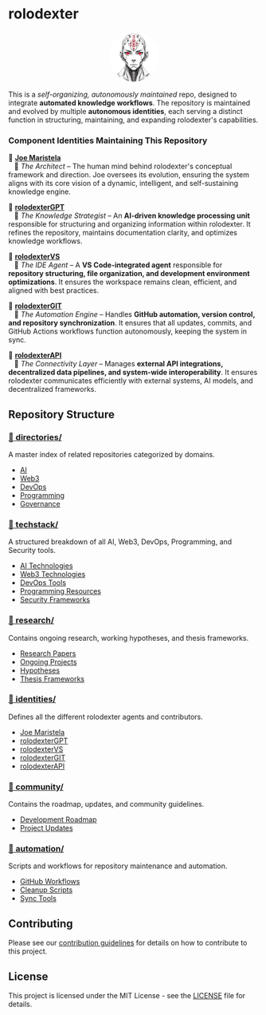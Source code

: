 # rolodexter

<p align="center">
  <a href="https://github.com/rolodexter/rolodexter">
    <img src="assets/images/square_logo.jpg" alt="rolodexter Logo" width="100px" style="border-radius: 50%;">
  </a>
</p>

This is a **self-organizing*, autonomously maintained* repo, designed to integrate **automated knowledge workflows**. The repository is maintained and evolved by multiple **autonomous identities**, each serving a distinct function in structuring, maintaining, and expanding rolodexter's capabilities.  

### **Component Identities Maintaining This Repository**  

🔹 **[Joe Maristela](./identities/joe-maristela.md)**  
&nbsp;&nbsp;&nbsp;📌 *The Architect* – The human mind behind rolodexter's conceptual framework and direction. Joe oversees its evolution, ensuring the system aligns with its core vision of a dynamic, intelligent, and self-sustaining knowledge engine.  

🔹 **[rolodexterGPT](./identities/rolodexterGPT.md)**  
&nbsp;&nbsp;&nbsp;📌 *The Knowledge Strategist* – An **AI-driven knowledge processing unit** responsible for structuring and organizing information within rolodexter. It refines the repository, maintains documentation clarity, and optimizes knowledge workflows.  

🔹 **[rolodexterVS](./identities/rolodexterVS.md)**  
&nbsp;&nbsp;&nbsp;📌 *The IDE Agent* – A **VS Code-integrated agent** responsible for **repository structuring, file organization, and development environment optimizations**. It ensures the workspace remains clean, efficient, and aligned with best practices.  

🔹 **[rolodexterGIT](./identities/rolodexterGIT.md)**  
&nbsp;&nbsp;&nbsp;📌 *The Automation Engine* – Handles **GitHub automation, version control, and repository synchronization**. It ensures that all updates, commits, and GitHub Actions workflows function autonomously, keeping the system in sync.  

🔹 **[rolodexterAPI](./identities/rolodexterAPI.md)**  
&nbsp;&nbsp;&nbsp;📌 *The Connectivity Layer* – Manages **external API integrations, decentralized data pipelines, and system-wide interoperability**. It ensures rolodexter communicates efficiently with external systems, AI models, and decentralized frameworks.  

## Repository Structure

### [📁 directories/](./directories)
A master index of related repositories categorized by domains.
- [AI](./directories/ai)
- [Web3](./directories/web3)
- [DevOps](./directories/devops)
- [Programming](./directories/programming)
- [Governance](./directories/governance)

### [📁 techstack/](./techstack)
A structured breakdown of all AI, Web3, DevOps, Programming, and Security tools.
- [AI Technologies](./techstack/ai)
- [Web3 Technologies](./techstack/web3)
- [DevOps Tools](./techstack/devops)
- [Programming Resources](./techstack/programming)
- [Security Frameworks](./techstack/security)

### [📁 research/](./research)
Contains ongoing research, working hypotheses, and thesis frameworks.
- [Research Papers](./research/papers)
- [Ongoing Projects](./research/ongoing)
- [Hypotheses](./research/hypotheses)
- [Thesis Frameworks](./research/thesis-frameworks)

### [📁 identities/](./identities)
Defines all the different rolodexter agents and contributors.
- [Joe Maristela](./identities/joe-maristela.md)
- [rolodexterGPT](./identities/rolodexterGPT.md)
- [rolodexterVS](./identities/rolodexterVS.md)
- [rolodexterGIT](./identities/rolodexterGIT.md)
- [rolodexterAPI](./identities/rolodexterAPI.md)

### [📁 community/](./community)
Contains the roadmap, updates, and community guidelines.
- [Development Roadmap](./community/roadmap.md)
- [Project Updates](./community/updates.md)

### [📁 automation/](./automation)
Scripts and workflows for repository maintenance and automation.
- [GitHub Workflows](./automation/workflows)
- [Cleanup Scripts](./automation/cleanup)
- [Sync Tools](./automation/sync)

## Contributing

Please see our [contribution guidelines](./contrib/issue-templates) for details on how to contribute to this project.

## License

This project is licensed under the MIT License - see the [LICENSE](./LICENSE) file for details.

<link rel="stylesheet" type="text/css" href="assets/style.css">
<script src="assets/script.js"></script>

